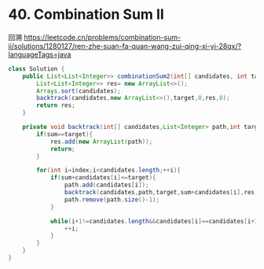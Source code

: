 # 40. Combination Sum II
回溯
https://leetcode.cn/problems/combination-sum-ii/solutions/1280127/ren-zhe-suan-fa-quan-wang-zui-qing-xi-yi-28qx/?languageTags=java

```java
class Solution {
    public List<List<Integer>> combinationSum2(int[] candidates, int target) {
        List<List<Integer>> res= new ArrayList<>();
        Arrays.sort(candidates);
        backtrack(candidates,new ArrayList<>(),target,0,res,0);
        return res;
    }

    private void backtrack(int[] candidates,List<Integer> path,int target,int sum,List<List<Integer>> res,int index){
        if(sum==target){
            res.add(new ArrayList(path));
            return;
        }

        for(int i=index;i<candidates.length;++i){
            if(sum+candidates[i]<=target){
                path.add(candidates[i]);
                backtrack(candidates,path,target,sum+candidates[i],res,i+1);
                path.remove(path.size()-1);
            }

            while(i+1!=candidates.length&&candidates[i]==candidates[i+1]){
                ++i;
            }
        }
    }
}
